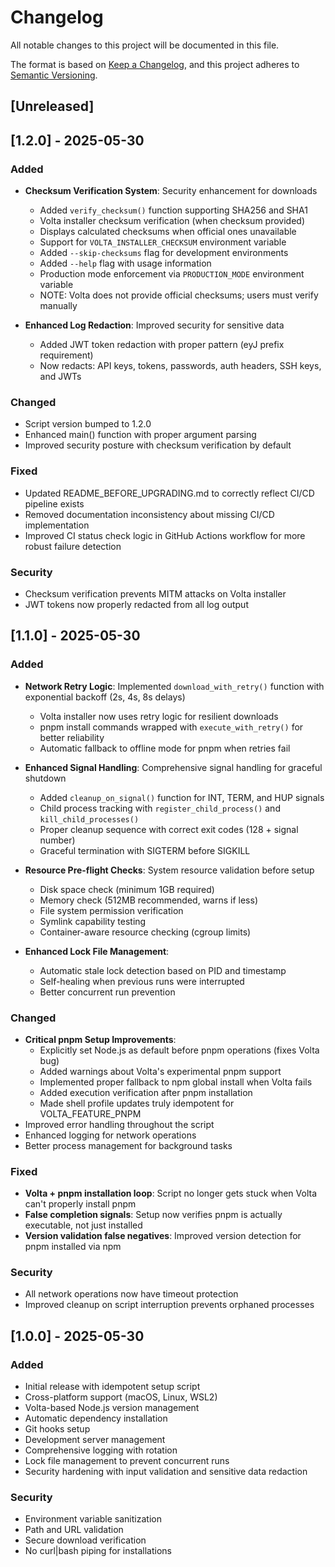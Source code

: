 # Changelog

All notable changes to this project will be documented in this file.

The format is based on [Keep a Changelog](https://keepachangelog.com/en/1.0.0/),
and this project adheres to [Semantic Versioning](https://semver.org/spec/v2.0.0.html).

## [Unreleased]

## [1.2.0] - 2025-05-30

### Added
- **Checksum Verification System**: Security enhancement for downloads
  - Added `verify_checksum()` function supporting SHA256 and SHA1
  - Volta installer checksum verification (when checksum provided)
  - Displays calculated checksums when official ones unavailable
  - Support for `VOLTA_INSTALLER_CHECKSUM` environment variable
  - Added `--skip-checksums` flag for development environments
  - Added `--help` flag with usage information
  - Production mode enforcement via `PRODUCTION_MODE` environment variable
  - NOTE: Volta does not provide official checksums; users must verify manually

- **Enhanced Log Redaction**: Improved security for sensitive data
  - Added JWT token redaction with proper pattern (eyJ prefix requirement)
  - Now redacts: API keys, tokens, passwords, auth headers, SSH keys, and JWTs

### Changed
- Script version bumped to 1.2.0
- Enhanced main() function with proper argument parsing
- Improved security posture with checksum verification by default

### Fixed
- Updated README_BEFORE_UPGRADING.md to correctly reflect CI/CD pipeline exists
- Removed documentation inconsistency about missing CI/CD implementation
- Improved CI status check logic in GitHub Actions workflow for more robust failure detection

### Security
- Checksum verification prevents MITM attacks on Volta installer
- JWT tokens now properly redacted from all log output

## [1.1.0] - 2025-05-30

### Added
- **Network Retry Logic**: Implemented `download_with_retry()` function with exponential backoff (2s, 4s, 8s delays)
  - Volta installer now uses retry logic for resilient downloads
  - pnpm install commands wrapped with `execute_with_retry()` for better reliability
  - Automatic fallback to offline mode for pnpm when retries fail

- **Enhanced Signal Handling**: Comprehensive signal handling for graceful shutdown
  - Added `cleanup_on_signal()` function for INT, TERM, and HUP signals
  - Child process tracking with `register_child_process()` and `kill_child_processes()`
  - Proper cleanup sequence with correct exit codes (128 + signal number)
  - Graceful termination with SIGTERM before SIGKILL

- **Resource Pre-flight Checks**: System resource validation before setup
  - Disk space check (minimum 1GB required)
  - Memory check (512MB recommended, warns if less)
  - File system permission verification
  - Symlink capability testing
  - Container-aware resource checking (cgroup limits)

- **Enhanced Lock File Management**: 
  - Automatic stale lock detection based on PID and timestamp
  - Self-healing when previous runs were interrupted
  - Better concurrent run prevention

### Changed
- **Critical pnpm Setup Improvements**:
  - Explicitly set Node.js as default before pnpm operations (fixes Volta bug)
  - Added warnings about Volta's experimental pnpm support
  - Implemented proper fallback to npm global install when Volta fails
  - Added execution verification after pnpm installation
  - Made shell profile updates truly idempotent for VOLTA_FEATURE_PNPM
- Improved error handling throughout the script
- Enhanced logging for network operations
- Better process management for background tasks

### Fixed
- **Volta + pnpm installation loop**: Script no longer gets stuck when Volta can't properly install pnpm
- **False completion signals**: Setup now verifies pnpm is actually executable, not just installed
- **Version validation false negatives**: Improved version detection for pnpm installed via npm

### Security
- All network operations now have timeout protection
- Improved cleanup on script interruption prevents orphaned processes

## [1.0.0] - 2025-05-30

### Added
- Initial release with idempotent setup script
- Cross-platform support (macOS, Linux, WSL2)
- Volta-based Node.js version management
- Automatic dependency installation
- Git hooks setup
- Development server management
- Comprehensive logging with rotation
- Lock file management to prevent concurrent runs
- Security hardening with input validation and sensitive data redaction

### Security
- Environment variable sanitization
- Path and URL validation
- Secure download verification
- No curl|bash piping for installations